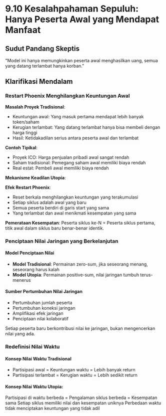 # 9.10 Kesalahpahaman Sepuluh: Hanya Peserta Awal yang Mendapat Manfaat

## Sudut Pandang Skeptis

"Model ini hanya memungkinkan peserta awal menghasilkan uang, semua yang datang terlambat hanya korban."

## Klarifikasi Mendalam

### Restart Phoenix Menghilangkan Keuntungan Awal

**Masalah Proyek Tradisional**:

- Keuntungan awal: Yang masuk pertama mendapat lebih banyak token/saham
- Kerugian terlambat: Yang datang terlambat hanya bisa membeli dengan harga tinggi
- Hasil: Ketidakadilan serius antara peserta awal dan terlambat

**Contoh Tipikal**:

- Proyek ICO: Harga penjualan pribadi awal sangat rendah
- Saham tradisional: Pemegang saham awal memiliki biaya rendah
- Real estat: Pembeli awal memiliki biaya rendah

**Mekanisme Keadilan Utopia**:

**Efek Restart Phoenix**:

- Reset berkala menghilangkan keuntungan yang terakumulasi
- Setiap siklus adalah awal yang baru
- Semua peserta berdiri di garis start yang sama
- Yang terlambat dan awal menikmati kesempatan yang sama

**Pemerataan Kesempatan**: Peserta siklus ke-N = Peserta siklus pertama, titik awal dalam siklus baru benar-benar identik.

### Penciptaan Nilai Jaringan yang Berkelanjutan

#### Model Penciptaan Nilai

- **Model Tradisional**: Permainan zero-sum, jika seseorang menang, seseorang harus kalah
- **Model Utopia**: Permainan positive-sum, nilai jaringan tumbuh terus-menerus

#### Sumber Pertumbuhan Nilai Jaringan

- Pertumbuhan jumlah peserta
- Pertumbuhan koneksi jaringan
- Amplifikasi efek jaringan
- Penciptaan nilai kolaboratif

Setiap peserta baru berkontribusi nilai ke jaringan, bukan mengencerkan nilai yang ada.

### Redefinisi Nilai Waktu

#### Konsep Nilai Waktu Tradisional

- Partisipasi awal = Keuntungan waktu = Lebih banyak return
- Partisipasi terlambat = Kerugian waktu = Lebih sedikit return

#### Konsep Nilai Waktu Utopia:
Partisipasi di waktu berbeda = Pengalaman siklus berbeda = Kesempatan sama
Setiap siklus memiliki nilai dan kesempatan uniknya
Perbedaan waktu tidak menciptakan keuntungan yang tidak adil